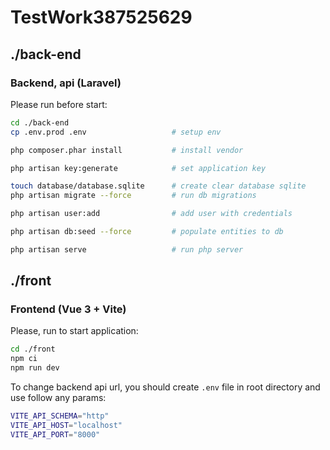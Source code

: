# TestWork387525629


## ./back-end

### Backend, api (Laravel)


Please run before start:

```bash
cd ./back-end
cp .env.prod .env                   # setup env

php composer.phar install           # install vendor

php artisan key:generate            # set application key

touch database/database.sqlite      # create clear database sqlite
php artisan migrate --force         # run db migrations

php artisan user:add                # add user with credentials

php artisan db:seed --force         # populate entities to db 

php artisan serve                   # run php server
```



## ./front

### Frontend (Vue 3 + Vite)



Please, run to start application:
```sh
cd ./front
npm ci
npm run dev
```


To change backend api url, you should create `.env` file in root directory and use follow any params:
```bash
VITE_API_SCHEMA="http"
VITE_API_HOST="localhost"
VITE_API_PORT="8000"
```


